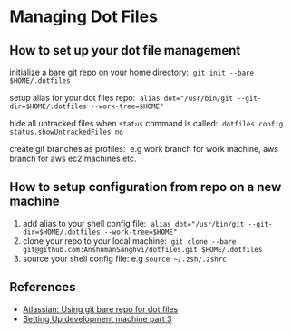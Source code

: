 # Managing Dot Files

## How to set up your dot file management

initialize a bare git repo on your home directory:&nbsp;
`git init --bare $HOME/.dotfiles`

setup alias for your dot files repo:&nbsp;
`alias dot="/usr/bin/git --git-dir=$HOME/.dotfiles --work-tree=$HOME"`

hide all untracked files when `status` command is called:&nbsp;
`dotfiles config status.showUntrackedFiles no`

create git branches as profiles:&nbsp;
e.g work branch for work machine, aws branch for aws ec2 machines etc.

## How to setup configuration from repo on a new machine

1. add alias to your shell config file:&nbsp;
`alias dot="/usr/bin/git --git-dir=$HOME/.dotfiles --work-tree=$HOME"`
2. clone your repo to your local machine:&nbsp;
`git clone --bare git@github.com:AnshumanSanghvi/dotfiles.git $HOME/.dotfiles`
3. source your shell config file: e.g `source ~/.zsh/.zshrc`

## References

- [Atlassian: Using git bare repo for dot files](https://www.atlassian.com/git/tutorials/dotfiles)
- [Setting Up development machine part 3](https://engineering.kalkayan.io/posts/setting-up-a-development-machine-part-3/)
